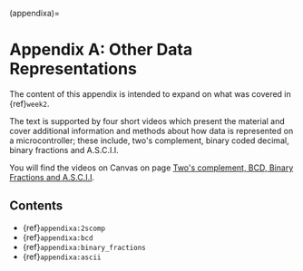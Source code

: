 (appendixa)=
# Appendix A: Other Data Representations

The content of this appendix is intended to expand on what was covered in {ref}`week2`. 

The text is supported by four short videos which present the material and cover additional information and methods about how 
data is represented on a microcontroller; these include, two's complement, binary coded decimal, binary fractions and A.S.C.I.I.

You will find the videos on Canvas on page [Two's complement, BCD, Binary Fractions and A.S.C.I.I](https://canvas.swansea.ac.uk/courses/44971/pages/week-2-twos-complement-bcd-binary-fractions-and-a-dot-s-c-dot-i-i?module_item_id=2285553).

## Contents

- {ref}`appendixa:2scomp`
- {ref}`appendixa:bcd`
- {ref}`appendixa:binary_fractions`
- {ref}`appendixa:ascii`

```python

```

